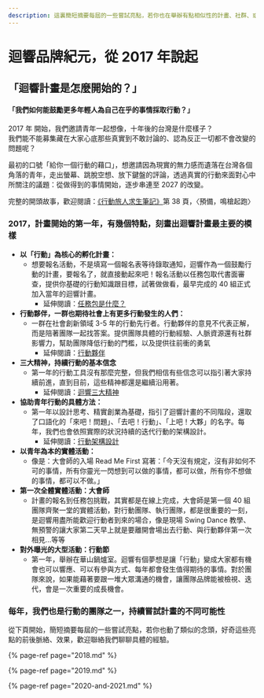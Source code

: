 ```yaml
---
description: 這裏簡短摘要每屆的一些嘗試亮點，若你也在舉辦有點相似性的計畫、社群、或者你自己也期待有這些協助，好奇這些亮點的前後脈絡、效果，歡迎聯絡我們聊聊具體的經驗。
---
```


# 迴響品牌紀元，從 2017 年說起

## 「迴響計畫是怎麼開始的？」

#### 「我們如何能鼓勵更多年輕人為自己在乎的事情採取行動？」

2017 年 開始，我們邀請青年一起想像，十年後的台灣是什麼樣子？  
我們能不能募集藏在大家心底那些真實到不敢討論的、認為反正一切都不會改變的問題呢？

最初的口號「給你一個行動的藉口」，想邀請因為現實的無力感而遺落在台灣各個角落的青年，走出螢幕、跳脫空想、放下鍵盤的評論，透過真實的行動來面對心中所關注的議題：從做得到的事情開始，逐步串連至 2027 的改變。

完整的開頭故事，歡迎閱讀：[《行動旅人求生筆記》](https://issuu.com/jarahchou/docs/_____191007____27.3m___)第 38 頁，〈預備，鳴槍起跑〉  


### 2017，計畫開始的第一年，有幾個特點，刻畫出迴響計畫最主要的模樣

* **以「行動」為核心的孵化計畫：**
  * 想要報名活動，不是填寫一個報名表等待錄取通知，迴響作為一個鼓勵行動的計畫，要報名了，就直接動起來吧！報名活動以任務包取代書面審查，提供你基礎的行動知識跟目標，試著做做看，最早完成的 40 組正式加入當年的迴響計畫。
    * 延伸閱讀：[任務包是什麼？](../../knowledge/hui-xiang-jin-san-jiao/hang-dong-gong-ju.md) 
* **行動夥伴，一群也期待社會上有更多行動發生的人們：**
  * 一群在社會創新領域 3-5 年的行動先行者。行動夥伴的意見不代表正解，而是陪著團隊一起找答案。提供團隊具體的行動經驗、人脈資源還有社群影響力，幫助團隊降低行動的門檻，以及提供往前衝的勇氣
    * 延伸閱讀：[行動夥伴](../../knowledge/hui-xiang-jin-san-jiao/partners.md) 
* **三大精神，持續行動的基本信念**
  * 第一年的行動工具沒有那麼完整，但我們相信有些信念可以指引著大家持續前進，直到目前，這些精神都還是繼續沿用著。
    * 延伸閱讀：[迴響三大精神](../../knowledge/hui-xiang-san-da-jing-shen.md) 
* **協助青年行動的具體方法：**
  * 第一年以設計思考、精實創業為基礎，指引了迴響計畫的不同階段，還取了口語化的「來吧！問題」、「去吧！行動」、「上吧！大夥」的名字。每年，我們也會依照實際的狀況持續的迭代行動的架構設計。
    * 延伸閱讀：[行動架構設計](../../knowledge/hang-dong-jia-gou-she-ji/) 
* **以青年為本的實體活動：**
  * 像是：大會師的入場 Read Me First 寫著：「今天沒有規定，沒有非如何不可的事情，所有你靈光一閃想到可以做的事情，都可以做，所有你不想做的事情，都可以不做。」 
* **第一次全體實體活動：大會師**
  * 計畫的報名到任務包挑戰，其實都是在線上完成，大會師是第一個 40 組團隊齊聚一堂的實體活動，對行動團隊、執行團隊，都是很重要的一刻，是迴響用盡所能歡迎行動者到來的場合，像是現場 Swing Dance 教學、無預警的讓大家第二天早上就是要離開會場出去行動、與行動夥伴第一次相見...等等 
* **對外曝光的大型活動：行動節**
  * 第一年，舉辦在華山鍋爐室。迴響有個夢想是讓「行動」變成大家都有機會也可以響應、可以有參與方式、每年都會發生值得期待的事情。對於團隊來說，如果能藉著要跟一堆大眾溝通的機會，讓團隊品牌能被檢視、迭代，會是一次重要的成長機會。

### 每年，我們也是行動的團隊之一，持續嘗試計畫的不同可能性

從下頁開始，簡短摘要每屆的一些嘗試亮點，若你也動了類似的念頭，好奇這些亮點的前後脈絡、效果，歡迎聯絡我們聊聊具體的經驗。

{% page-ref page="2018.md" %}

{% page-ref page="2019.md" %}

{% page-ref page="2020-and-2021.md" %}

